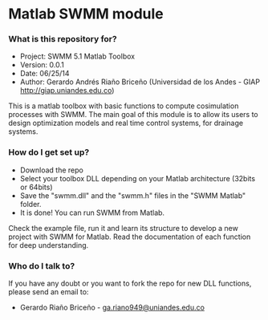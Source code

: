 # Matlab SWMM module #

### What is this repository for? ###

* Project:  SWMM 5.1 Matlab Toolbox
* Version:  0.0.1
* Date:     06/25/14  
* Author:   Gerardo Andrés Riaño Briceño (Universidad de los Andes - GIAP http://giap.uniandes.edu.co)

This is a matlab toolbox with basic functions to compute cosimulation processes with SWMM. The main goal of this module is to allow its users to design optimization models and real time control systems, for drainage systems.

### How do I get set up? ###

* Download the repo
* Select your toolbox DLL depending on your Matlab architecture (32bits or 64bits)
* Save the "swmm.dll" and the "swmm.h" files in the "SWMM Matlab" folder.
* It is done! You can run SWMM from Matlab.

Check the example file, run it and learn its structure to develop a new project with SWMM for Matlab.
Read the documentation of each function for deep understanding.

### Who do I talk to? ###

If you have any doubt or you want to fork the repo for new DLL functions, please send an email to:

* Gerardo Riaño Briceño - ga.riano949@uniandes.edu.co